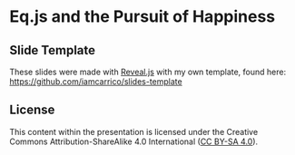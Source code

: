 Eq.js and the Pursuit of Happiness
==================================



## Slide Template

These slides were made with [Reveal.js](http://lab.hakim.se/reveal-js/) with my own template, found here: https://github.com/iamcarrico/slides-template

## License

This content within the presentation is licensed under the Creative Commons Attribution-ShareAlike 4.0 International ([CC BY-SA 4.0](http://creativecommons.org/licenses/by-sa/4.0/)).
